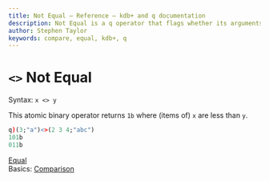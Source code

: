 ```yaml
---
title: Not Equal – Reference – kdb+ and q documentation
description: Not Equal is a q operator that flags whether its arguments have the same value.
author: Stephen Taylor
keywords: compare, equal, kdb+, q
---
```

# `<>` Not Equal



Syntax: `x <> y`

This atomic binary operator returns `1b` where (items of) `x` are less than `y`.

```q
q)(3;"a")<>(2 3 4;"abc")
101b
011b
```

<i class="far fa-hand-point-right"></i> 
[Equal](equal.md)  
Basics: [Comparison](../basics/comparison.md)
